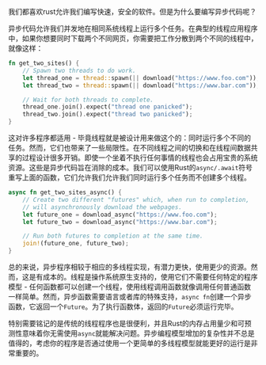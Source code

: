 我们都喜欢rust允许我们编写快速，安全的软件。但是为什么要编写异步代码呢？

异步代码允许我们并发地在相同系统线程上运行多个任务。在典型的线程应用程序中，如果你想要同时下载两个不同网页，你需要把工作分散到两个不同的线程中，就像这样：

```rust
fn get_two_sites() {
    // Spawn two threads to do work.
    let thread_one = thread::spawn(|| download("https://www.foo.com"));
    let thread_two = thread::spawn(|| download("https://www.bar.com"));

    // Wait for both threads to complete.
    thread_one.join().expect("thread one panicked");
    thread_two.join().expect("thread two panicked");
}
```

这对许多程序都适用 - 毕竟线程就是被设计用来做这个的：同时运行多个不同的任务。然而，它们也带来了一些局限性。在不同线程之间的切换和在线程间数据共享的过程设计很多开销。即使一个坐着不执行任何事情的线程也会占用宝贵的系统资源。这些是异步代码旨在消除的成本。我们可以使用Rust的`async/.await`符号重写上面的函数，它们允许我们允许我们同时运行多个任务而不创建多个线程。

```rust
async fn get_two_sites_async() {
    // Create two different "futures" which, when run to completion,
    // will asynchronously download the webpages.
    let future_one = download_async("https://www.foo.com");
    let future_two = download_async("https://www.bar.com");

    // Run both futures to completion at the same time.
    join!(future_one, future_two);
}
```

总的来说，异步程序相较于相应的多线程实现，有潜力更快，使用更少的资源。然而，这是有成本的。线程是操作系统原生支持的，使用它们不需要任何特定的程序模型 - 任何函数都可以创建一个线程，使用线程调用函数就像调用任何普通函数一样简单。然而，异步函数需要语言或者库的特殊支持，`async fn`创建一个异步函数，它返回一个`Future`。为了执行函数体，返回的`Future`必须运行完毕。

特别需要铭记的是传统的线程程序也是很便利，并且Rust的内存占用量少和可预测性意味着你无需使用`async`就能解决问题。异步编程模型增加的复杂性并不总是值得的，考虑你的程序是否通过使用一个更简单的多线程模型就能更好的运行是非常重要的。